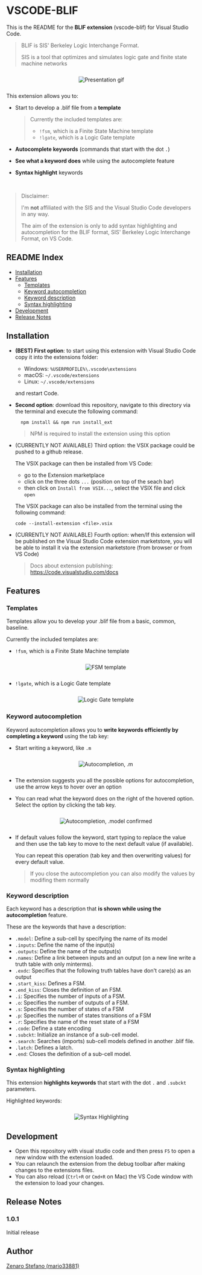 # VSCODE-BLIF

This is the README for the **BLIF extension** (vscode-blif) for Visual Studio Code.
> BLIF is SIS' Berkeley Logic Interchange Format.
> 
> SIS is a tool that optimizes and simulates logic gate and finite state machine networks

<div style="text-align: center; margin: 25px 0px;">
    <img style="border: 1px solid white" alt="Presentation gif" src="https://github.com/mario33881/vscode-blif/blob/main/images/presentation.gif?raw=true">
</div>

This extension allows you to:
* Start to develop a .blif file from a **template**
    > Currently the included templates are: 
    > * ```!fsm```, which is a Finite State Machine template
    > * ```!lgate```, which is a Logic Gate template

* **Autocomplete keywords** (commands that start with the dot ```.```)

* **See what a keyword does** while using the autocomplete feature

* **Syntax highlight** keywords

<br>

> Disclaimer: 
>
> I'm **not** affiliated with the SIS and the Visual Studio Code developers in any way.
>
> The aim of the extension is only to add syntax highlighting and autocompletion for the BLIF format, 
> SIS' Berkeley Logic Interchange Format, on VS Code.

## README Index
* [Installation](#installation)
* [Features](#features)
    * [Templates](#templates)
    * [Keyword autocompletion](#keyword-autocompletion)
    * [Keyword description](#keyword-description)
    * [Syntax highlighting](#syntax-highlighting)
* [Development](#development)
* [Release Notes](#release-notes)

## Installation
* **(BEST) First option**: to start using this extension with Visual Studio Code copy it into the extensions folder:

    * Windows: ```%USERPROFILE%\.vscode\extensions```
    * macOS: ```~/.vscode/extensions```
    * Linux: ```~/.vscode/extensions```

    and restart Code.
* **Second option**: download this repository, navigate to this directory via the terminal and execute the following command:

        npm install && npm run install_ext
    > NPM is required to install the extension using this option

* (CURRENTLY NOT AVAILABLE) Third option: the VSIX package could be pushed to a github release.

    The VSIX package can then be installed from VS Code:
    * go to the Extension marketplace
    * click on the three dots ```...``` (position on top of the seach bar)
    * then click on ```Install from VSIX...```, select the VSIX file and click ```open```

    The VSIX package can also be installed from the terminal using the following command:
    
    ```
    code --install-extension <file>.vsix
    ```
* (CURRENTLY NOT AVAILABLE) Fourth option: when/If this extension will be published on the Visual Studio Code extension marketstore, 
you will be able to install it via the extension marketstore (from browser or from VS Code) 
    > Docs about extension publishing: https://code.visualstudio.com/docs
    
## Features

### Templates
Templates allow you to develop your .blif file from a basic, common, baseline.

Currently the included templates are: 
* ```!fsm```, which is a Finite State Machine template

    <div style="text-align: center; margin: 25px 0px;">
        <img style="border: 1px solid white" alt="FSM template" src="https://github.com/mario33881/vscode-blif/blob/main/images/templates/fsm_template.gif?raw=true">
    </div>

* ```!lgate```, which is a Logic Gate template

    <div style="text-align: center; margin: 25px 0px;">
        <img style="border: 1px solid white" alt="Logic Gate template" src="https://github.com/mario33881/vscode-blif/blob/main/images/templates/lgate_template.gif?raw=true">
    </div>

### Keyword autocompletion
Keyword autocompletion allows you to **write keywords efficiently by completing a keyword** using the tab key:
* Start writing a keyword, like ```.m```

    <div style="text-align: center; margin: 25px 0px;">
        <img style="border: 1px solid white" alt="Autocompletion, .m" src="https://github.com/mario33881/vscode-blif/blob/main/images/autocompletion/m.png?raw=true">
    </div>

* The extension suggests you all the possible options for autocompletion,
use the arrow keys to hover over an option

* You can read what the keyword does on the right of the hovered option.
Select the option by clicking the tab key.

    <div style="text-align: center; margin: 25px 0px;">
        <img style="border: 1px solid white" alt="Autocompletion, .model confirmed" src="https://github.com/mario33881/vscode-blif/blob/main/images/autocompletion/model_confirmed.png?raw=true">
    </div>

* If default values follow the keyword, start typing to replace the value and then use the tab key to move to the next default value (if available). 

    You can repeat this operation (tab key and then overwriting values)
    for every default value.

    > If you close the autocompletion you can also modify the values by modifing them normally

### Keyword description
Each keyword has a description that **is shown while using the autocompletion** feature.

These are the keywords that have a description:
* ```.model```: Define a sub-cell by specifying the name of its model
* ```.inputs```: Define the name of the input(s)
* ```.outputs```: Define the name of the output(s)
* ```.names```: Define a link between inputs and an output 
    (on a new line write a truth table with only minterms).
* ```.exdc```: Specifies that the following truth tables have don't care(s) as an output
* ```.start_kiss```: Defines a FSM.
* ```.end_kiss```: Closes the definition of an FSM.
* ```.i```: Specifies the number of inputs of a FSM.
* ```.o```: Specifies the number of outputs of a FSM.
* ```.s```: Specifies the number of states of a FSM
* ```.p```: Specifies the number of states transitions of a FSM
* ```.r```: Specifies the name of the reset state of a FSM
* ```.code```: Define a state encoding
* ```.subckt```: Initialize an instance of a sub-cell model.
* ```.search```: Searches (imports) sub-cell models defined in another .blif file.
* ```.latch```: Defines a latch.
* ```.end```: Closes the definition of a sub-cell model.

### Syntax highlighting
This extension **highlights keywords** that start with the dot ```.``` and ```.subckt``` parameters.

Highlighted keywords:

<div style="text-align: center; margin: 25px 0px;">
    <img style="border: 1px solid white" alt="Syntax Highlighting" src="https://github.com/mario33881/vscode-blif/blob/main/images/highlighting/highlighting.png?raw=true">
</div>

## Development
* Open this repository with visual studio code and then press `F5`
to open a new window with the extension loaded.
* You can relaunch the extension from the debug toolbar after making changes to the extensions files.
* You can also reload (`Ctrl+R` or `Cmd+R` on Mac) the VS Code window with the extension to load your changes.

## Release Notes

### 1.0.1

Initial release

## Author
[Zenaro Stefano (mario33881)](https://github.com/mario33881)